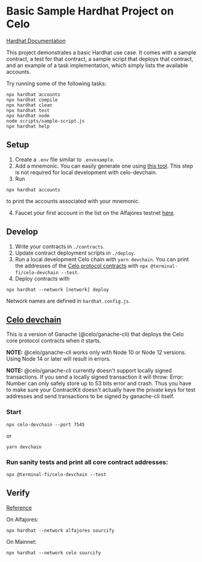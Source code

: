 # Basic Sample Hardhat Project on Celo

[Hardhat Documentation](https://hardhat.org/getting-started/#overview)

This project demonstrates a basic Hardhat use case. It comes with a sample contract, a test for that contract, a sample script that deploys that contract, and an example of a task implementation, which simply lists the available accounts.

Try running some of the following tasks:

```shell
npx hardhat accounts
npx hardhat compile
npx hardhat clean
npx hardhat test
npx hardhat node
node scripts/sample-script.js
npx hardhat help
```

## Setup

1. Create a `.env` file similar to `.envexample`. 
2. Add a mnemonic. You can easily generate one using [this tool](https://iancoleman.io/bip39/). This step is not required for local development with celo-devchain.
3. Run

```shell
npx hardhat accounts
```

to print the accounts associated with your mnemonic. 

4. Faucet your first account in the list on the Alfajores testnet [here](https://celo.org/developers/faucet).

## Develop

1. Write your contracts in `./contracts`.
2. Update contract deployment scripts in `./deploy`.
3. Run a local development Celo chain with `yarn devchain`. You can print the addresses of the [Celo protocol contracts](https://github.com/celo-org/celo-monorepo/tree/master/packages/protocol) with `npx @terminal-fi/celo-devchain --test`.
4. Deploy contracts with

```shell
npx hardhat --network [network] deploy
```
  
Network names are defined in `hardhat.config.js`.

## [Celo devchain](https://github.com/terminal-fi/celo-devchain)

This is a version of Ganache (@celo/ganache-cli) that deploys the Celo core protocol contracts when it starts.

**NOTE:** @celo/ganache-cli works only with Node 10 or Node 12 versions. Using Node 14 or later will result in errors.

**NOTE:** @celo/ganache-cli currently doesn't support locally signed transactions. If you send a locally signed transaction it will throw: Error: Number can only safely store up to 53 bits error and crash. Thus you have to make sure your ContractKit doesn't actually have the private keys for test addresses and send transactions to be signed by ganache-cli itself.

### Start

```shell
npx celo-devchain --port 7545
```

or

```shell
yarn devchain
```

### Run sanity tests and print all core contract addresses:

```shell
npx @terminal-fi/celo-devchain --test
```

## Verify

[Reference](https://docs.celo.org/blog/hardhat-deploy-verify)

On Alfajores:

```shell
npx hardhat --network alfajores sourcify
```

On Mainnet:

```shell
npx hardhat --network celo sourcify
```
